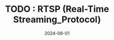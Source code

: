 ---
title: "TODO : RTSP (Real-Time Streaming_Protocol)"
excerpt: ""

categories:
  - Streaming_Protocol

toc: false
toc_sticky: false

date: 2024-06-01
last_modified_at: 2024-06-01
---